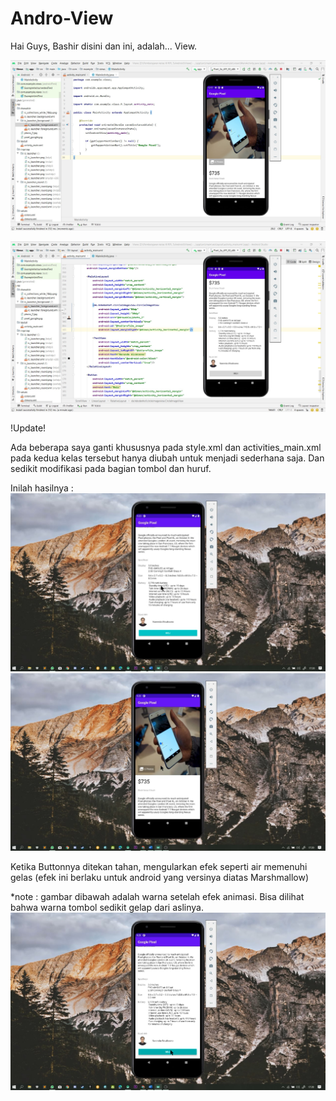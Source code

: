 # Andro-View
Hai Guys, Bashir disini dan ini, adalah...   View.

![Alt Text](https://github.com/lethanaxeger/Andro-View/blob/master/1.jpg)

![Alt Text](https://github.com/lethanaxeger/Andro-View/blob/master/2.jpg)

!Update!

Ada beberapa saya ganti khususnya pada style.xml dan activities_main.xml
pada kedua kelas tersebut hanya diubah untuk menjadi sederhana saja. Dan sedikit modifikasi pada bagian tombol dan huruf.

Inilah hasilnya :
![Alt Text](https://github.com/lethanaxeger/Andro-View/blob/master/1.1.jpg)
![Alt Text](https://github.com/lethanaxeger/Andro-View/blob/master/2.1.jpg)

Ketika Buttonnya ditekan tahan, mengularkan efek seperti air memenuhi gelas (efek ini berlaku untuk android yang versinya diatas Marshmallow)

*note : gambar dibawah adalah warna setelah efek animasi. Bisa dilihat bahwa warna tombol sedikit gelap dari aslinya.
![Alt Text](https://github.com/lethanaxeger/Andro-View/blob/master/3.jpg)
